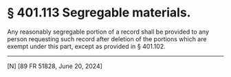 # § 401.113   Segregable materials.

Any reasonably segregable portion of a record shall be provided to any person requesting such record after deletion of the portions which are exempt under this part, except as provided in § 401.102.



---

[N] [89 FR 51828, June 20, 2024]




